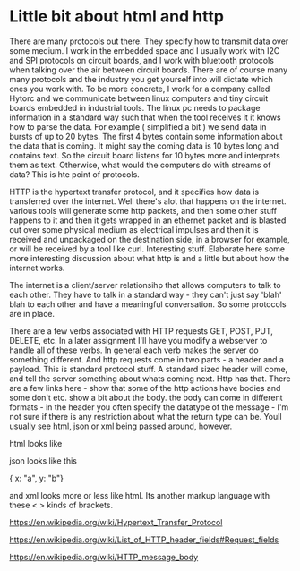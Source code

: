 # Little bit about html and http

There are many protocols out there. They specify how to transmit data over some medium. I work in the embedded space
and I usually work with I2C and SPI protocols on circuit boards, and I work with bluetooth protocols when talking over the air
between circuit boards. There are of course many many protocols and the industry you get yourself into will dictate which ones you
work with. To be more concrete, I work for a company called Hytorc and we communicate between linux computers and tiny circuit boards embedded in
industrial tools. The linux pc needs to package information in a standard way such that when the tool receives it it knows 
how to parse the data. For example ( simplified a bit ) we send data in bursts of up to 20 bytes. The first 4 bytes contain some information about the data that is coming.
It might say the coming data is 10 bytes long and contains text. So the circuit board listens for 10 bytes more and interprets them as text. Otherwise, 
what would the computers do with streams of data? This is hte point of protocols. 

HTTP is the hypertext transfer protocol, and it specifies how data is transferred over the internet. Well there's alot that happens on the internet.
various tools will generate  some http packets, and then some other stuff happens to it and then it gets wrapped in an ethernet packet and 
is blasted out over some physical medium as electrical impulses and then it is received and unpackaged on the destination side, in a browser for example, or will be received by a tool like curl. Interesting stuff. Elaborate here some more interesting discussion about what http is and a little but about how the internet works.

The internet is a client/server relationsihp that allows computers to talk to each other. They have to talk in a standard way - 
they can't just say 'blah' blah to each other and have a meaningful conversation. So some protocols are in place.

There are a few verbs associated with HTTP requests GET, POST, PUT, DELETE, etc. In a later assignment I'll have you modify a webserver to handle all of these verbs. In general each verb makes the server do something different. And http requests come in two parts - a header and a payload. This is standard protocol stuff. A standard sized header will come, and tell the server something about whats coming next. Http has that. There are a few links here - show that some of the http actions have bodies and some don't etc. show a bit about the body. the body can come in different formats - in the header you often specify the datatype of the message - I'm not sure if there is any restriction about what the return type can be. Youll usually see html, json or xml being passed around, however.

html looks like 

<html>
<div></div>
</html>


json looks like this

{ x: "a",
 y: "b"}

and xml looks more or less like html. Its another markup language with these < > kinds of brackets.


https://en.wikipedia.org/wiki/Hypertext_Transfer_Protocol

https://en.wikipedia.org/wiki/List_of_HTTP_header_fields#Request_fields

https://en.wikipedia.org/wiki/HTTP_message_body
